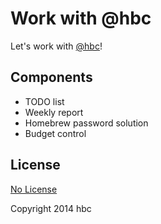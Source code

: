 # Work with @hbc


Let's work with [@hbc](https://github.com/bcho)!


## Components

- TODO list
- Weekly report
- Homebrew password solution
- Budget control


## License

[No License](http://choosealicense.com/licenses/no-license/)

Copyright 2014 hbc
